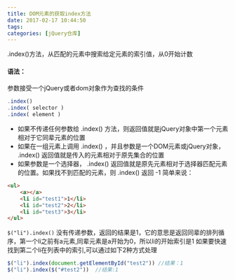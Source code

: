 ```yaml
---
title: DOM元素的获取index方法
date: 2017-02-17 10:44:50
tags:
categories: [jQuery仓库]
---
```

.index()方法，从匹配的元素中搜索给定元素的索引值，从0开始计数
<!--more-->
#### 语法：
参数接受一个jQuery或者dom对象作为查找的条件
```js
.index()
.index( selector )
.index( element )
```
- 如果不传递任何参数给 .index() 方法，则返回值就是jQuery对象中第一个元素相对于它同辈元素的位置
- 如果在一组元素上调用 .index() ，并且参数是一个DOM元素或jQuery对象， .index() 返回值就是传入的元素相对于原先集合的位置
- 如果参数是一个选择器， .index() 返回值就是原先元素相对于选择器匹配元素的位置。如果找不到匹配的元素，则 .index() 返回 -1
简单来说：
```html
<ul>
    <a></a>
    <li id="test1">1</li>
    <li id="test2">2</li>
    <li id="test3">3</li>
</ul>
```
` $("li").index() ` 没有传递参数，返回的结果是1，它的意思是返回同辈的排列循序，第一个li之前有a元素,同辈元素是a开始为0，所以li的开始索引是1
如果要快速找到第二个li在列表中的索引,可以通过如下2种方式处理
```js
$("li").index(document.getElementById("test2")) //结果：1
$("li").index($("#test2"))  //结果:1
```